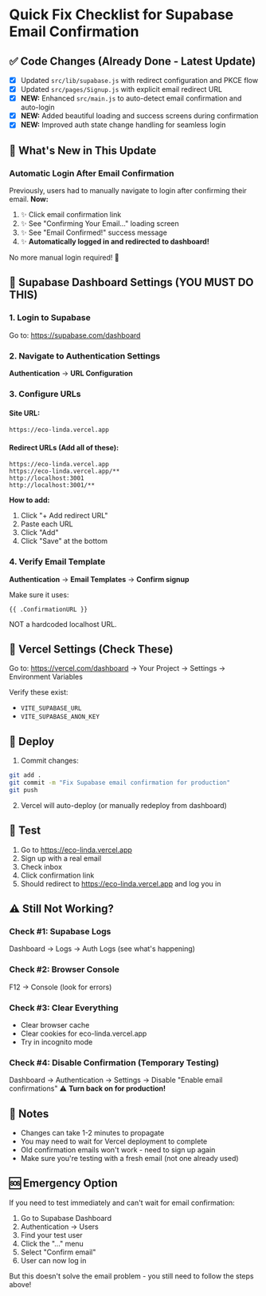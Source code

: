 # Quick Fix Checklist for Supabase Email Confirmation

## ✅ Code Changes (Already Done - Latest Update)
- [x] Updated `src/lib/supabase.js` with redirect configuration and PKCE flow
- [x] Updated `src/pages/Signup.js` with explicit email redirect URL
- [x] **NEW:** Enhanced `src/main.js` to auto-detect email confirmation and auto-login
- [x] **NEW:** Added beautiful loading and success screens during confirmation
- [x] **NEW:** Improved auth state change handling for seamless login

## 🎯 What's New in This Update

### Automatic Login After Email Confirmation
Previously, users had to manually navigate to login after confirming their email. **Now:**
1. ✨ Click email confirmation link
2. ✨ See "Confirming Your Email..." loading screen
3. ✨ See "Email Confirmed!" success message
4. ✨ **Automatically logged in and redirected to dashboard!**

No more manual login required! 🚀

## 🔧 Supabase Dashboard Settings (YOU MUST DO THIS)

### 1. Login to Supabase
Go to: https://supabase.com/dashboard

### 2. Navigate to Authentication Settings
**Authentication** → **URL Configuration**

### 3. Configure URLs

#### Site URL:
```
https://eco-linda.vercel.app
```

#### Redirect URLs (Add all of these):
```
https://eco-linda.vercel.app
https://eco-linda.vercel.app/**
http://localhost:3001
http://localhost:3001/**
```

**How to add:**
1. Click "+ Add redirect URL"
2. Paste each URL
3. Click "Add"
4. Click "Save" at the bottom

### 4. Verify Email Template
**Authentication** → **Email Templates** → **Confirm signup**

Make sure it uses:
```
{{ .ConfirmationURL }}
```

NOT a hardcoded localhost URL.

## 🚀 Vercel Settings (Check These)

Go to: https://vercel.com/dashboard → Your Project → Settings → Environment Variables

Verify these exist:
- `VITE_SUPABASE_URL`
- `VITE_SUPABASE_ANON_KEY`

## 🔄 Deploy

1. Commit changes:
```bash
git add .
git commit -m "Fix Supabase email confirmation for production"
git push
```

2. Vercel will auto-deploy (or manually redeploy from dashboard)

## 🧪 Test

1. Go to https://eco-linda.vercel.app
2. Sign up with a real email
3. Check inbox
4. Click confirmation link
5. Should redirect to https://eco-linda.vercel.app and log you in

## ⚠️ Still Not Working?

### Check #1: Supabase Logs
Dashboard → Logs → Auth Logs (see what's happening)

### Check #2: Browser Console
F12 → Console (look for errors)

### Check #3: Clear Everything
- Clear browser cache
- Clear cookies for eco-linda.vercel.app
- Try in incognito mode

### Check #4: Disable Confirmation (Temporary Testing)
Dashboard → Authentication → Settings → Disable "Enable email confirmations"
⚠️ **Turn back on for production!**

## 📝 Notes

- Changes can take 1-2 minutes to propagate
- You may need to wait for Vercel deployment to complete
- Old confirmation emails won't work - need to sign up again
- Make sure you're testing with a fresh email (not one already used)

## 🆘 Emergency Option

If you need to test immediately and can't wait for email confirmation:

1. Go to Supabase Dashboard
2. Authentication → Users
3. Find your test user
4. Click the "..." menu
5. Select "Confirm email"
6. User can now log in

But this doesn't solve the email problem - you still need to follow the steps above!
